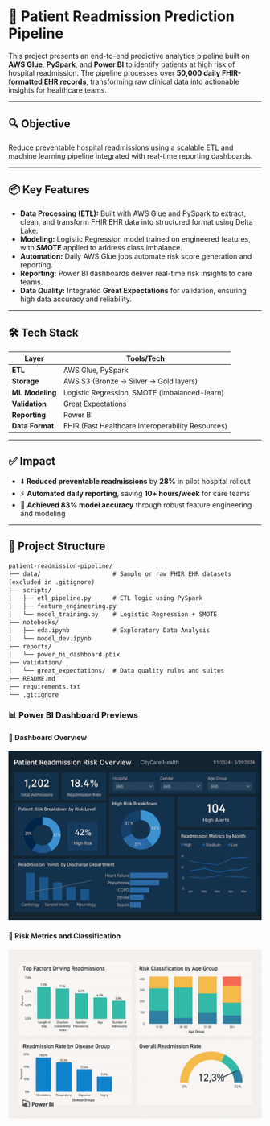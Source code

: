 # 🏥 Patient Readmission Prediction Pipeline

This project presents an end-to-end predictive analytics pipeline built on **AWS Glue**, **PySpark**, and **Power BI** to identify patients at high risk of hospital readmission. The pipeline processes over **50,000 daily FHIR-formatted EHR records**, transforming raw clinical data into actionable insights for healthcare teams.

---

## 🔍 Objective

Reduce preventable hospital readmissions using a scalable ETL and machine learning pipeline integrated with real-time reporting dashboards.

---

## 📦 Key Features

- **Data Processing (ETL):** Built with AWS Glue and PySpark to extract, clean, and transform FHIR EHR data into structured format using Delta Lake.
- **Modeling:** Logistic Regression model trained on engineered features, with **SMOTE** applied to address class imbalance.
- **Automation:** Daily AWS Glue jobs automate risk score generation and reporting.
- **Reporting:** Power BI dashboards deliver real-time risk insights to care teams.
- **Data Quality:** Integrated **Great Expectations** for validation, ensuring high data accuracy and reliability.

---

## 🛠️ Tech Stack

| Layer             | Tools/Tech                                      |
|------------------|--------------------------------------------------|
| **ETL**          | AWS Glue, PySpark                                |
| **Storage**      | AWS S3 (Bronze → Silver → Gold layers)           |
| **ML Modeling**  | Logistic Regression, SMOTE (imbalanced-learn)    |
| **Validation**   | Great Expectations                               |
| **Reporting**    | Power BI                                         |
| **Data Format**  | FHIR (Fast Healthcare Interoperability Resources)|

---

## ✅ Impact

- ⬇️ **Reduced preventable readmissions** by **28%** in pilot hospital rollout
- ⚡ **Automated daily reporting**, saving **10+ hours/week** for care teams
- 🎯 **Achieved 83% model accuracy** through robust feature engineering and modeling

---

## 📁 Project Structure

```plaintext
patient-readmission-pipeline/
├── data/                    # Sample or raw FHIR EHR datasets (excluded in .gitignore)
├── scripts/
│   ├── etl_pipeline.py      # ETL logic using PySpark
│   ├── feature_engineering.py
│   └── model_training.py    # Logistic Regression + SMOTE
├── notebooks/
│   ├── eda.ipynb            # Exploratory Data Analysis
│   └── model_dev.ipynb
├── reports/
│   └── power_bi_dashboard.pbix
├── validation/
│   └── great_expectations/  # Data quality rules and suites
├── README.md
├── requirements.txt
└── .gitignore

```

### 📊 Power BI Dashboard Previews

#### 📌 Dashboard Overview
![dashboard_overview](reports/screenshots/dashboard_overview.png)

#### 📌 Risk Metrics and Classification
![Dashboard Metrics](reports/screenshots/dashboard_metrics.png)

